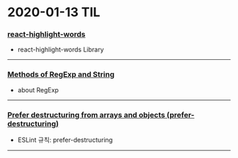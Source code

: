2020-01-13 TIL
==============

### [react-highlight-words](https://www.npmjs.com/package/react-highlight-words)
- react-highlight-words Library
--------------
### [Methods of RegExp and String](https://javascript.info/regexp-methods)
- about RegExp
--------------
### [Prefer destructuring from arrays and objects (prefer-destructuring)](https://eslint.org/docs/rules/prefer-destructuring)
- ESLint 규칙: prefer-destructuring
--------------
